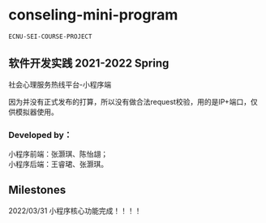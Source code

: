 # conseling-mini-program

````
ECNU-SEI-COURSE-PROJECT
````

## 软件开发实践 2021-2022 Spring

社会心理服务热线平台-小程序端

因为并没有正式发布的打算，所以没有做合法request校验，用的是IP+端口，仅供模拟器使用。


### Developed by：
小程序前端：张灏琪、陈怡翃；  
小程序后端：王睿珺、张灏琪。  


## Milestones
2022/03/31 小程序核心功能完成！！！！
